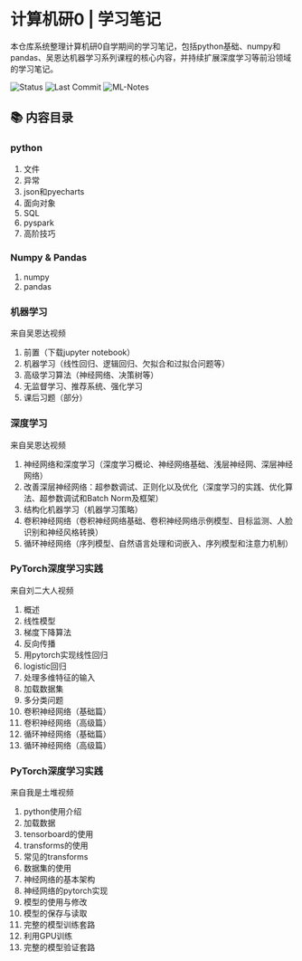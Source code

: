 # 计算机研0 | 学习笔记

本仓库系统整理计算机研0自学期间的学习笔记，包括python基础、numpy和pandas、吴恩达机器学习系列课程的核心内容，并持续扩展深度学习等前沿领域的学习笔记。

![Status](https://img.shields.io/badge/Status-Active-brightgreen)		![Last Commit](https://img.shields.io/github/last-commit/XIAOBOCXY/Machine-Learning-Notes)  		![ML-Notes](https://img.shields.io/badge/笔记-持续更新中-brightgreen)

## 📚 内容目录

### python

1.  文件
2.  异常
3.  json和pyecharts
4.  面向对象
5.  SQL
6.  pyspark
7.  高阶技巧

### Numpy & Pandas

1.  numpy
2.  pandas

### 机器学习

来自吴恩达视频

1.  前置（下载jupyter notebook）
2.  机器学习（线性回归、逻辑回归、欠拟合和过拟合问题等）
3.  高级学习算法（神经网络、决策树等）
4.  无监督学习、推荐系统、强化学习
5.  课后习题（部分）

### 深度学习

来自吴恩达视频

1.  神经网络和深度学习（深度学习概论、神经网络基础、浅层神经网、深层神经网络）
2.  改善深层神经网络：超参数调试、正则化以及优化（深度学习的实践、优化算法、超参数调试和Batch Norm及框架）
3.  结构化机器学习（机器学习策略）
4.  卷积神经网络（卷积神经网络基础、卷积神经网络示例模型、目标监测、人脸识别和神经风格转换）
5.  循环神经网络（序列模型、自然语言处理和词嵌入、序列模型和注意力机制）

### PyTorch深度学习实践

来自刘二大人视频

1.  概述
2.  线性模型
3.  梯度下降算法
4.  反向传播
5.  用pytorch实现线性回归
6.  logistic回归
7.  处理多维特征的输入
8.  加载数据集
9.  多分类问题
10.  卷积神经网络（基础篇）
11.  卷积神经网络（高级篇）
12.  循环神经网络（基础篇）
13.  循环神经网络（高级篇）

### PyTorch深度学习实践

来自我是土堆视频

1.  python使用介绍
2.  加载数据
3.  tensorboard的使用
4.  transforms的使用
5.  常见的transforms
6.  数据集的使用
7.  神经网络的基本架构
8.  神经网络的pytorch实现
9.  模型的使用与修改
10.  模型的保存与读取
11.  完整的模型训练套路
12.  利用GPU训练
13.  完整的模型验证套路
